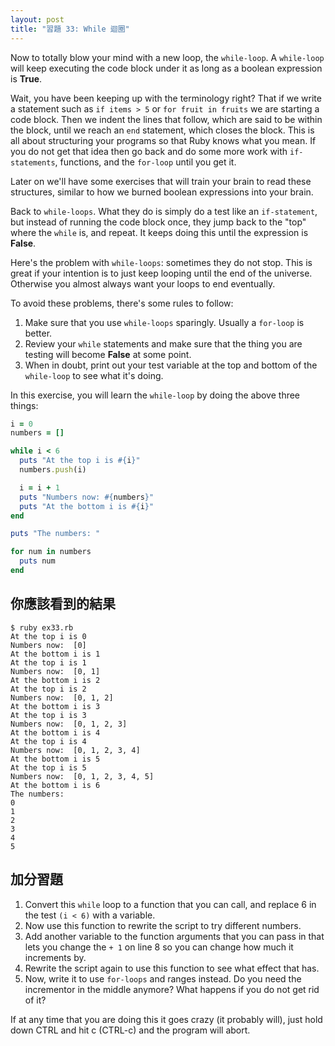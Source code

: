 ```yaml
---
layout: post
title: "習題 33: While 迴圈"
---
```

Now to totally blow your mind with a new loop, the `while-loop`. A `while-loop` will keep executing the code block under it as long as a boolean expression is **True**.

Wait, you have been keeping up with the terminology right? That if we write a statement such as `if items > 5` or `for fruit in fruits` we are starting a code block.  Then we indent the lines that follow, which are said to be within the block, until we reach an `end` statement, which closes the block. This is all about structuring your programs so that Ruby knows what you mean. If you do not get that idea then go back and do some more work with `if-statements`, functions, and the `for-loop` until you get it.

Later on we'll have some exercises that will train your brain to read these structures, similar to how we burned boolean expressions into your brain.

Back to `while-loops`. What they do is simply do a test like an `if-statement`, but instead of running the code block once, they jump back to the "top" where the `while` is, and repeat. It keeps doing this until the expression is **False**.

Here's the problem with `while-loops`: sometimes they do not stop. This is great if your intention is to just keep looping until the end of the universe. Otherwise you almost always want your loops to end eventually.

To avoid these problems, there's some rules to follow:

1. Make sure that you use `while-loops` sparingly. Usually a `for-loop` is better.
2. Review your `while` statements and make sure that the thing you are testing will become **False** at some point.
3. When in doubt, print out your test variable at the top and bottom of the `while-loop` to see what it's doing.

In this exercise, you will learn the `while-loop` by doing the above three things:

```ruby
i = 0
numbers = []

while i < 6
  puts "At the top i is #{i}"
  numbers.push(i)

  i = i + 1
  puts "Numbers now: #{numbers}"
  puts "At the bottom i is #{i}"
end

puts "The numbers: "

for num in numbers
  puts num
end
```

## 你應該看到的結果

    $ ruby ex33.rb
    At the top i is 0
    Numbers now:  [0]
    At the bottom i is 1
    At the top i is 1
    Numbers now:  [0, 1]
    At the bottom i is 2
    At the top i is 2
    Numbers now:  [0, 1, 2]
    At the bottom i is 3
    At the top i is 3
    Numbers now:  [0, 1, 2, 3]
    At the bottom i is 4
    At the top i is 4
    Numbers now:  [0, 1, 2, 3, 4]
    At the bottom i is 5
    At the top i is 5
    Numbers now:  [0, 1, 2, 3, 4, 5]
    At the bottom i is 6
    The numbers: 
    0
    1
    2
    3
    4
    5

## 加分習題
1. Convert this `while` loop to a function that you can call, and replace 6 in the test `(i < 6)` with a variable.
2. Now use this function to rewrite the script to try different numbers.
3. Add another variable to the function arguments that you can pass in that lets you change the `+ 1` on line 8 so you can change how much it increments by.
4. Rewrite the script again to use this function to see what effect that has.
5. Now, write it to use `for-loops` and ranges instead. Do you need the incrementor in the middle anymore? What happens if you do not get rid of it?

If at any time that you are doing this it goes crazy (it probably will), just hold down CTRL and hit c (CTRL-c) and the program will abort.
